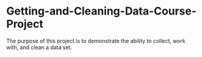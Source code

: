 # Getting-and-Cleaning-Data-Course-Project
The purpose of this project is to demonstrate the ability to collect, work with, and clean a data set. 
